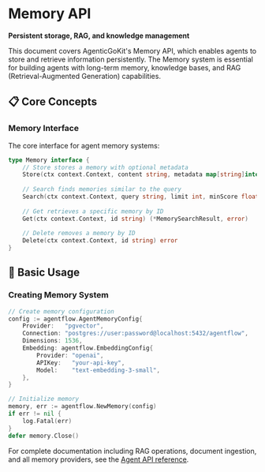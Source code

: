 # Memory API

**Persistent storage, RAG, and knowledge management**

This document covers AgenticGoKit's Memory API, which enables agents to store and retrieve information persistently. The Memory system is essential for building agents with long-term memory, knowledge bases, and RAG (Retrieval-Augmented Generation) capabilities.

## 📋 Core Concepts

### Memory Interface

The core interface for agent memory systems:

```go
type Memory interface {
    // Store stores a memory with optional metadata
    Store(ctx context.Context, content string, metadata map[string]interface{}) (string, error)
    
    // Search finds memories similar to the query
    Search(ctx context.Context, query string, limit int, minScore float64) ([]MemorySearchResult, error)
    
    // Get retrieves a specific memory by ID
    Get(ctx context.Context, id string) (*MemorySearchResult, error)
    
    // Delete removes a memory by ID
    Delete(ctx context.Context, id string) error
}
```

## 🚀 Basic Usage

### Creating Memory System

```go
// Create memory configuration
config := agentflow.AgentMemoryConfig{
    Provider:   "pgvector",
    Connection: "postgres://user:password@localhost:5432/agentflow",
    Dimensions: 1536,
    Embedding: agentflow.EmbeddingConfig{
        Provider: "openai",
        APIKey:   "your-api-key",
        Model:    "text-embedding-3-small",
    },
}

// Initialize memory
memory, err := agentflow.NewMemory(config)
if err != nil {
    log.Fatal(err)
}
defer memory.Close()
```

For complete documentation including RAG operations, document ingestion, and all memory providers, see the [Agent API reference](agent.md#memory).
